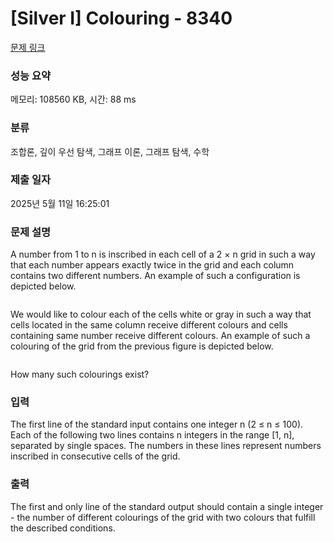 # [Silver I] Colouring - 8340 

[문제 링크](https://www.acmicpc.net/problem/8340) 

### 성능 요약

메모리: 108560 KB, 시간: 88 ms

### 분류

조합론, 깊이 우선 탐색, 그래프 이론, 그래프 탐색, 수학

### 제출 일자

2025년 5월 11일 16:25:01

### 문제 설명

<p>A number from 1 to n is inscribed in each cell of a 2 × n grid in such a way that each number appears exactly twice in the grid and each column contains two different numbers. An example of such a configuration is depicted below.</p>

<p align="center"><img alt="" src="https://upload.acmicpc.net/6a59b623-1ddc-4ec6-ae28-8558dccde36c/-/preview/"></p>

<p>We would like to colour each of the cells white or gray in such a way that cells located in the same column receive different colours and cells containing same number receive different colours. An example of such a colouring of the grid from the previous figure is depicted below.</p>

<p align="center"><img alt="" src="https://upload.acmicpc.net/592d4229-12c9-43be-b100-60d9d9d71e21/-/preview/"></p>

<p>How many such colourings exist?</p>

### 입력 

 <p>The first line of the standard input contains one integer n (2 ≤ n ≤ 100). Each of the following two lines contains n integers in the range [1, n], separated by single spaces. The numbers in these lines represent numbers inscribed in consecutive cells of the grid.</p>

### 출력 

 <p> </p>

<p>The first and only line of the standard output should contain a single integer - the number of different colourings of the grid with two colours that fulfill the described conditions.</p>

